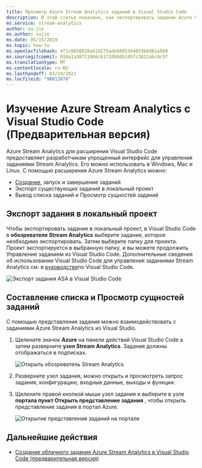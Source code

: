 ```yaml
---
title: Просмотр Azure Stream Analytics заданий в Visual Studio Code
description: В этой статье показано, как экспортировать задание Azure Stream Analytics в локальный проект, вывести список заданий и просмотреть объекты заданий.
ms.service: stream-analytics
author: su-jie
ms.author: sujie
ms.date: 05/15/2019
ms.topic: how-to
ms.openlocfilehash: 4f1c0650820a419275ade6095344033b6d81a568
ms.sourcegitcommit: 910a1a38711966cb171050db245fc3b22abc8c5f
ms.translationtype: MT
ms.contentlocale: ru-RU
ms.lasthandoff: 03/19/2021
ms.locfileid: "98013878"
---
```

# <a name="explore-azure-stream-analytics-with-visual-studio-code-preview"></a>Изучение Azure Stream Analytics с Visual Studio Code (Предварительная версия)

Azure Stream Analytics для расширения Visual Studio Code предоставляет разработчикам упрощенный интерфейс для управления заданиями Stream Analytics. Его можно использовать в Windows, Mac и Linux. С помощью расширения Azure Stream Analytics можно:

- [Создание](quick-create-visual-studio-code.md), запуск и завершение заданий
- Экспорт существующих заданий в локальный проект
- Вывод списка заданий и Просмотр сущностей заданий

## <a name="export-a-job-to-a-local-project"></a>Экспорт задания в локальный проект

Чтобы экспортировать задание в локальный проект, в Visual Studio Code в **обозревателе Stream Analytics** выберите задание, которое необходимо экспортировать. Затем выберите папку для проекта. Проект экспортируется в выбранную папку, и вы можете продолжить Управление заданием из Visual Studio Code. Дополнительные сведения об использовании Visual Studio Code для управления заданиями Stream Analytics см. в [руководстве](quick-create-visual-studio-code.md)по Visual Studio Code.

![Экспорт задания ASA в Visual Studio Code](./media/vscode-explore-jobs/export-job.png)

## <a name="list-job-and-view-job-entities"></a>Составление списка и Просмотр сущностей заданий

С помощью представления задания можно взаимодействовать с заданиями Azure Stream Analytics из Visual Studio.


1. Щелкните значок **Azure** на панели действий Visual Studio Code а затем разверните **узел Stream Analytics**. Задания должны отображаться в подписках.

   ![Открыть обозреватель Stream Analytics](./media/vscode-explore-jobs/open-explorer.png)

2. Разверните узел задания, можно открыть и просмотреть запрос задания, конфигурацию, входные данные, выходы и функции. 

3. Щелкните правой кнопкой мыши узел задания и выберите в узле **портала пункт Открыть представление задания** , чтобы открыть представление задания в портал Azure.

   ![Открытие представления заданий на портале](./media/vscode-explore-jobs/open-job-view.png)

## <a name="next-steps"></a>Дальнейшие действия

* [Создание облачного задания Azure Stream Analytics в Visual Studio Code (предварительная версия)](quick-create-visual-studio-code.md)
